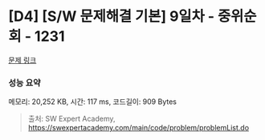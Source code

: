 # [D4] [S/W 문제해결 기본] 9일차 - 중위순회 - 1231 

[문제 링크](https://swexpertacademy.com/main/code/problem/problemDetail.do?contestProbId=AV140YnqAIECFAYD) 

### 성능 요약

메모리: 20,252 KB, 시간: 117 ms, 코드길이: 909 Bytes



> 출처: SW Expert Academy, https://swexpertacademy.com/main/code/problem/problemList.do
